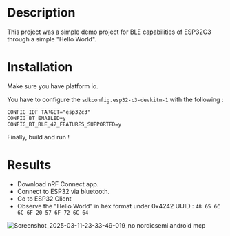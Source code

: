 # Description

This project was a simple demo project for BLE capabilities of ESP32C3 through a simple "Hello World".

# Installation

Make sure you have platform io.

You have to configure the `sdkconfig.esp32-c3-devkitm-1` with the following :
```
CONFIG_IDF_TARGET="esp32c3"
CONFIG_BT_ENABLED=y
CONFIG_BT_BLE_42_FEATURES_SUPPORTED=y
```
Finally, build and run !

# Results

- Download nRF Connect app.
- Connect to ESP32 via bluetooth.
- Go to ESP32 Client
- Observe the "Hello World" in hex format under 0x4242 UUID : `48 65 6C 6C 6F 20 57 6F 72 6C 64`

![Screenshot_2025-03-11-23-33-49-019_no nordicsemi android mcp](https://github.com/user-attachments/assets/c0441bf6-e044-45a3-a5bd-93bea2d6b622)
